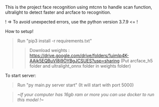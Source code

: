 This is the project face recognition using mtcnn to handle scan function, ultralight to detect faster and arcface to recognition.

! => To avoid unexpected errors, use the python version 3.7.9 <= !

How to setup!
> Run "pip3 install -r requirements.txt"
>> Download weights : https://drive.google.com/drive/folders/1uimIp4K-AAjk5EQBuVI8j9OYBgJCSUES?usp=sharing (Put arcface_h5 folder and ultralight_onnx folder in weights folder)

To start server:
> Run "py main.py server start" (It will start with port 5000)

>*~If your computer has 16gb ram or more you can use docker to run this model !~*




